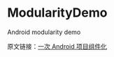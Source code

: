 # ModularityDemo
Android modularity demo

原文链接：[一次 Android 项目组件化](http://blog.lujun.co/android_to_modularity-454)
